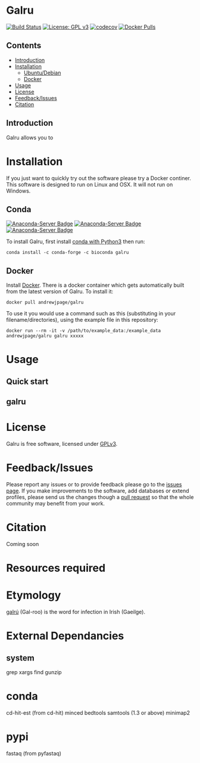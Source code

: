 # Galru
[![Build Status](https://travis-ci.org/quadram-institute-bioscience/galru.svg?branch=master)](https://travis-ci.org/quadram-institute-bioscience/galru)
[![License: GPL v3](https://img.shields.io/badge/License-GPL%20v3-brightgreen.svg)](https://github.com/quadram-institute-bioscience/galru/blob/master/LICENSE)
[![codecov](https://codecov.io/gh/andrewjpage/galru/branch/master/graph/badge.svg)](https://codecov.io/gh/andrewjpage/galru)
[![Docker Pulls](https://img.shields.io/docker/pulls/andrewjpage/galru.svg)](https://hub.docker.com/r/andrewjpage/galru)  

## Contents
  * [Introduction](#introduction)
  * [Installation](#installation)
    * [Ubuntu/Debian](#ubuntudebian)
    * [Docker](#docker)
  * [Usage](#usage)
  * [License](#license)
  * [Feedback/Issues](#feedbackissues)
  * [Citation](#citation)

## Introduction
Galru allows you to 

# Installation
If you just want to quickly try out the software please try a Docker continer. This software is designed to run on Linux and OSX. It will not run on Windows.

## Conda
[![Anaconda-Server Badge](https://anaconda.org/bioconda/galru/badges/latest_release_date.svg)](https://anaconda.org/bioconda/galru)
[![Anaconda-Server Badge](https://anaconda.org/bioconda/galru/badges/platforms.svg)](https://anaconda.org/bioconda/galru)
[![Anaconda-Server Badge](https://anaconda.org/bioconda/galru/badges/downloads.svg)](https://anaconda.org/bioconda/galru)

To install Galru, first install [conda with Python3](https://conda.io/en/latest/miniconda.html) then run:

```
conda install -c conda-forge -c bioconda galru
```

## Docker
Install [Docker](https://www.docker.com/).  There is a docker container which gets automatically built from the latest version of Galru. To install it:

```
docker pull andrewjpage/galru
```

To use it you would use a command such as this (substituting in your filename/directories), using the example file in this repository:
```
docker run --rm -it -v /path/to/example_data:/example_data andrewjpage/galru galru xxxxx
```

# Usage

## Quick start


## galru





# License
Galru is free software, licensed under [GPLv3](https://raw.githubusercontent.com/quadram-institute-bioscience/galru/master/VERSION/LICENSE).

# Feedback/Issues
Please report any issues or to provide feedback please go to the [issues page](https://github.com/quadram-institute-bioscience/galru/issues). If you make improvements to the software, add databases or extend profiles, please send us the changes though a [pull request](https://github.com/quadram-institute-bioscience/galru/pulls) so that the whole community may benefit from your work.

# Citation
Coming soon

# Resources required


# Etymology
[galrú](https://www.teanglann.ie/en/fgb/galr%C3%BA) (Gal-roo) is the word for infection in Irish (Gaeilge). 


# External Dependancies
## system
grep
xargs
find 
gunzip

# conda
cd-hit-est (from cd-hit)
minced
bedtools
samtools (1.3 or above)
minimap2

# pypi
fastaq (from pyfastaq)

